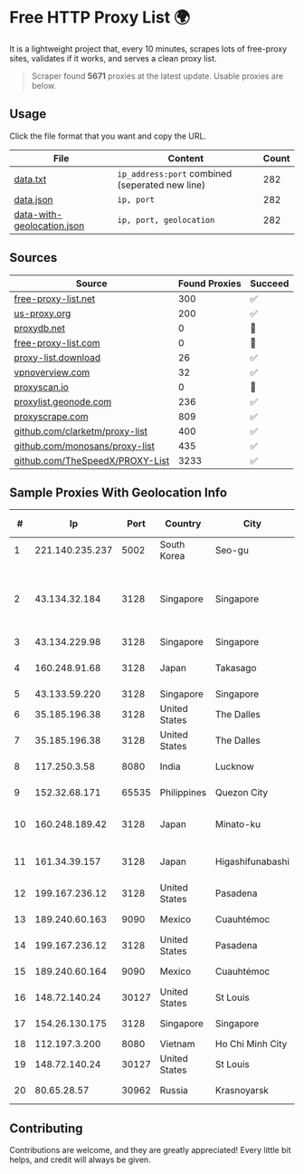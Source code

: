 
# Free HTTP Proxy List 🌍

It is a lightweight project that, every 10 minutes, scrapes lots of free-proxy sites, validates if it works, and serves a clean proxy list.


> Scraper found **5671** proxies at the latest update. Usable proxies are below.

## Usage

Click the file format that you want and copy the URL.


|File|Content|Count|
|----|-------|-----|
|[data.txt](https://raw.githubusercontent.com/themiralay/Proxy-List-World/master/data.txt)|`ip_address:port` combined (seperated new line)|282|
|[data.json](https://raw.githubusercontent.com/themiralay/Proxy-List-World/master/data.json)|`ip, port`|282|
|[data-with-geolocation.json](https://raw.githubusercontent.com/themiralay/Proxy-List-World/master/data-with-geolocation.json)|`ip, port, geolocation`|282|

## Sources

|Source|Found Proxies|Succeed|
|------|-------------|-------|
|[free-proxy-list.net](https://free-proxy-list.net)|300|✅|
|[us-proxy.org](https://www.us-proxy.org)|200|✅|
|[proxydb.net](http://proxydb.net)|0|🚫|
|[free-proxy-list.com](https://free-proxy-list.com/?page=&port=&type%5B%5D=http&type%5B%5D=https&up_time=0&search=Search)|0|🚫|
|[proxy-list.download](https://www.proxy-list.download/HTTP)|26|✅|
|[vpnoverview.com](https://vpnoverview.com/privacy/anonymous-browsing/free-proxy-servers)|32|✅|
|[proxyscan.io](https://www.proxyscan.io)|0|🚫|
|[proxylist.geonode.com](https://proxylist.geonode.com/api/proxy-list?limit=300&page=1&sort_by=lastChecked&sort_type=desc&protocols=http,https)|236|✅|
|[proxyscrape.com](https://api.proxyscrape.com/v2/?request=displayproxies&protocol=http&timeout=10000&country=all&ssl=all&anonymity=all)|809|✅|
|[github.com/clarketm/proxy-list](https://raw.githubusercontent.com/clarketm/proxy-list/master/proxy-list-raw.txt)|400|✅|
|[github.com/monosans/proxy-list](https://raw.githubusercontent.com/monosans/proxy-list/main/proxies/http.txt)|435|✅|
|[github.com/TheSpeedX/PROXY-List](https://raw.githubusercontent.com/TheSpeedX/PROXY-List/master/http.txt)|3233|✅|


## Sample Proxies With Geolocation Info

|#|Ip|Port|Country|City|Internet Service Provider|
|-|--|----|-------|----|-------------------------|
|1|221.140.235.237|5002|South Korea|Seo-gu|SK Broadband Co Ltd|
|2|43.134.32.184|3128|Singapore|Singapore|Shenzhen Tencent Computer Systems Company Limited|
|3|43.134.229.98|3128|Singapore|Singapore|Aceville Pte.ltd|
|4|160.248.91.68|3128|Japan|Takasago|NTT PC Communications, Inc.|
|5|43.133.59.220|3128|Singapore|Singapore|Aceville Pte.ltd|
|6|35.185.196.38|3128|United States|The Dalles|Google LLC|
|7|35.185.196.38|3128|United States|The Dalles|Google LLC|
|8|117.250.3.58|8080|India|Lucknow|Bharat Sanchar Nigam Ltd|
|9|152.32.68.171|65535|Philippines|Quezon City|Converge ICT Solution Inc|
|10|160.248.189.42|3128|Japan|Minato-ku|NTT PC Communications, Inc.|
|11|161.34.39.157|3128|Japan|Higashifunabashi|NTT PC Communications, Inc.|
|12|199.167.236.12|3128|United States|Pasadena|GLOBAL IT|
|13|189.240.60.163|9090|Mexico|Cuauhtémoc|Uninet S.A. de C.V.|
|14|199.167.236.12|3128|United States|Pasadena|GLOBAL IT|
|15|189.240.60.164|9090|Mexico|Cuauhtémoc|Uninet S.A. de C.V.|
|16|148.72.140.24|30127|United States|St Louis|GoDaddy.com|
|17|154.26.130.175|3128|Singapore|Singapore|Cogent Communications|
|18|112.197.3.200|8080|Vietnam|Ho Chi Minh City|SCTV|
|19|148.72.140.24|30127|United States|St Louis|GoDaddy.com|
|20|80.65.28.57|30962|Russia|Krasnoyarsk|Orion Telecom LLC|



## Contributing

Contributions are welcome, and they are greatly appreciated! Every
little bit helps, and credit will always be given.

